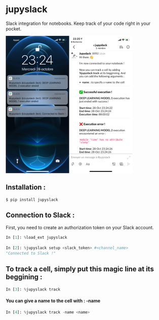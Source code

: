 # jupyslack

Slack integration for notebooks. Keep track of your code right in your pocket.

<img src="https://github.com/Achuttarsing/jupyslack/blob/main/doc/assets/IMG_5411.PNG" alt="drawing" width="200"/><img src="https://github.com/Achuttarsing/jupyslack/blob/main/doc/assets/IMG_5412.PNG" alt="drawing" width="200"/>


## Installation :

```console
$ pip install jupyslack
```
## Connection to Slack :
First, you need to create an authorization token on your Slack account.

```python
In [1]: %load_ext jupyslack

In [2]: %jupyslack setup <slack_token> #<channel_name>
"Connected to Slack !"
```

## To track a cell, simply put this magic line at its beggining :

```python
In [3]: %jupyslack track
```

#### You can give a name to the cell with : -name

```python
In [4]: %jupyslack track -name <name>
```
